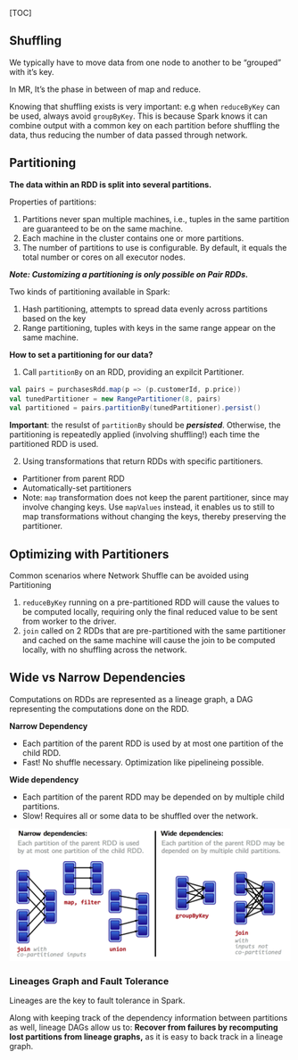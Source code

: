 [TOC]

## Shuffling

We typically have to move data from one node to another to be “grouped” with it’s key.

In MR, It’s the phase in between of map and reduce.

Knowing that shuffling exists is very important: e.g when `reduceByKey` can be used, always avoid `groupByKey`. This is because Spark knows it can combine output with a common key on each partition before shuffling the data, thus reducing the number of data passed through network.



## Partitioning

**The data within an RDD is split into several partitions.**

Properties of partitions:

1. Partitions never span multiple machines, i.e., tuples in the same partition are guaranteed to be on the same machine.
2. Each machine in the cluster contains one or more partitions.
3. The number of partitions to use is configurable. By default, it equals the total number or cores on all executor nodes.



***Note: Customizing a partitioning is only possible on Pair RDDs.***



Two kinds of partitioning available in Spark:

1. Hash partitioning, attempts to spread data evenly across partitions based on the key
2. Range partitioning, tuples with keys in the same range appear on the same machine.



**How to set a partitioning for our data?**

1. Call `partitionBy` on an RDD, providing an expilcit Partitioner. 

```scala
val pairs = purchasesRdd.map(p => (p.customerId, p.price))
val tunedPartitioner = new RangePartitioner(8, pairs)
val partitioned = pairs.partitionBy(tunedPartitioner).persist()
```

**Important**: the resulst of  `partitionBy` should be ***persisted***. Otherwise, the partitioning is repeatedly applied (involving shuffling!) each time the partitioned RDD is used.



2. Using transformations that return RDDs with specific partitioners.

- Partitioner from parent RDD
- Automatically-set partitioners
- Note: `map` transformation does not keep the parent partitioner, since may involve changing keys. Use `mapValues` instead, it enables us to still to map transformations without changing the keys, thereby preserving the partitioner.



## Optimizing with Partitioners

Common scenarios where Network Shuffle can be avoided using Partitioning

1. `reduceByKey` running on a pre-partitioned RDD will cause the values to be computed locally, requiring only the final reduced value to be sent from worker to the driver.
2. `join` called on 2 RDDs that are pre-partitioned with the same partitioner and cached on the same machine will cause the join to be computed locally, with no shuffling across the network.



## Wide vs Narrow Dependencies

Computations on RDDs are represented as a lineage graph, a DAG representing the computations done on the RDD.

**Narrow Dependency**

- Each partition of the parent RDD is used by at most one partition of the child RDD.
- Fast! No shuffle necessary. Optimization like pipelineing possible.

**Wide dependency**

- Each partition of the parent RDD may be depended on by multiple child partitions.
- Slow! Requires all or some data to be shuffled over the network.

![lineage-dag-dependency](images/lineage-dag-dependency.png)



### Lineages Graph and Fault Tolerance

Lineages are the key to fault tolerance in Spark.

Along with keeping track of the dependency information between partitions as well, lineage DAGs allow us to: **Recover from failures by recomputing lost partitions from lineage graphs,** as it is easy to back track in a lineage graph.